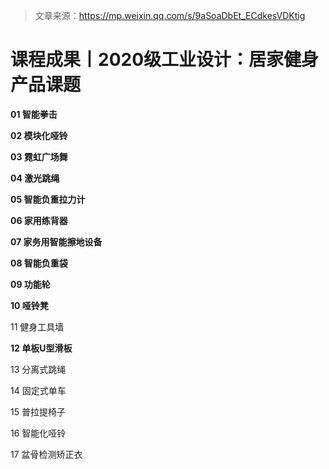 > 文章来源：https://mp.weixin.qq.com/s/9aSoaDbEt_ECdkesVDKtig

# 课程成果丨2020级工业设计：居家健身产品课题

**01 智能拳击**

**02 模块化哑铃**

**03 霓虹广场舞**

**04 激光跳绳**

**05 智能负重拉力计**

**06 家用练背器**

**07 家务用智能擦地设备**

**08 智能负重袋**

**09 功能轮**

**10 哑铃凳**

11 健身工具墙

**12 单板U型滑板**

13 分离式跳绳

14 固定式单车

15 普拉提椅子

16 智能化哑铃

17 盆骨检测矫正衣

